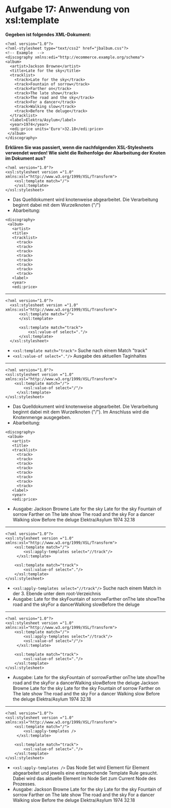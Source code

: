 # Aufgabe 17: Anwendung von xsl:template

**Gegeben ist folgendes XML-Dokument:**

```
<?xml version="1.0"?>
<?xml-stylesheet type="text/css2" href="jbalbum.css"?>
<!-- Example  -->
<discography xmlns:edi="http://ecommerce.example.org/schema">
<album>
  <artist>Jackson Browne</artist>
  <title>Late for the sky</title>
  <tracklist>
    <track>Late for the sky</track>
    <track>Fountain of sorrow</track>
    <track>Farther on</track>
    <track>The late show</track>
    <track>The road and the sky</track>
    <track>For a dancer</track>
    <track>Walking slow</track>
    <track>Before the deluge</track>
  </tracklist>
  <label>Elektra/Asylum</label>
  <year>1974</year>
  <edi:price units='Euro'>32.18</edi:price>
 </album>
</discography>
```
**Erklären Sie was passiert, wenn die nachfolgenden XSL-Stylesheets verwendet werden! Wie sieht die Reihenfolge der Abarbeitung der Knoten im Dokument aus?**

```
<?xml version="1.0"?>
<xsl:stylesheet version ="1.0" xmlns:xsl="http://www.w3.org/1999/XSL/Transform">
    <xsl:template match="/">
    </xsl:template>
</xsl:stylesheet>
```
 * Das Quelldokument wird knotenweise abgearbeitet. Die Verarbeitung beginnt dabei mit dem Wurzelknoten ("/")
 * Abarbeitung:
 ```
 <discography>
  <album>
    <artist>
    <title>
    <tracklist>
      <track>
      <track>
      <track>
      <track>
      <track>
      <track>
      <track>
      <track>
    <label>
    <year>
    <edi:price>
  ```
---

```
<?xml version="1.0"?>
  <xsl:stylesheet version ="1.0" xmlns:xsl="http://www.w3.org/1999/XSL/Transform">
      <xsl:template match="/">
      </xsl:template>

      <xsl:template match="track">
          <xsl:value-of select="."/>
      </xsl:template>
  </xsl:stylesheet>
```
* `<xsl:template match="track">` Suche nach einem Match "track"
* `<xsl:value-of select="."/>` Ausgabe des aktuellen Taginhaltes

---

```
<?xml version="1.0"?>
<xsl:stylesheet version ="1.0" xmlns:xsl="http://www.w3.org/1999/XSL/Transform">
    <xsl:template match="/">
        <xsl:value-of select="/"/>
     </xsl:template>
</xsl:stylesheet>
```
* Das Quelldokument wird knotenweise abgearbeitet. Die Verarbeitung beginnt dabei mit dem Wurzelknoten ("/"). Im Anschluss wird die Knotenmenge ausgegeben.
* Abarbeitung:
```
<discography>
 <album>
   <artist>
   <title>
   <tracklist>
     <track>
     <track>
     <track>
     <track>
     <track>
     <track>
     <track>
     <track>
   <label>
   <year>
   <edi:price>
 ```
* Ausgabe:
Jackson Browne Late for the sky Late for the sky Fountain of sorrow Farther on The late show The road and the sky For a dancer Walking slow Before the deluge Elektra/Asylum 1974 32.18

---
```
<?xml version="1.0"?>
<xsl:stylesheet version ="1.0" xmlns:xsl="http://www.w3.org/1999/XSL/Transform">
    <xsl:template match="/">
        <xsl:apply-templates select="//track"/>
     </xsl:template>

    <xsl:template match="track">
        <xsl:value-of select="."/>
    </xsl:template>
</xsl:stylesheet>
```
* `<xsl:apply-templates select="//track"/>` Suche nach einem Match in der 3. Ebende unter dem root-Verzeichnis
* Ausgabe:
Late for the skyFountain of sorrowFarther onThe late showThe road and the skyFor a dancerWalking slowBefore the deluge

---
```
<?xml version="1.0"?>
<xsl:stylesheet version ="1.0" xmlns:xsl="http://www.w3.org/1999/XSL/Transform">
    <xsl:template match="/">
        <xsl:apply-templates select="//track"/>
        <xsl:value-of select="/"/>
     </xsl:template>

    <xsl:template match="track">
        <xsl:value-of select="."/>
    </xsl:template>
</xsl:stylesheet>
```
* Ausgabe:
Late for the skyFountain of sorrowFarther onThe late showThe road and the skyFor a dancerWalking slowBefore the deluge Jackson Browne Late for the sky Late for the sky Fountain of sorrow Farther on The late show The road and the sky For a dancer Walking slow Before the deluge Elektra/Asylum 1974 32.18

---
```
<?xml version="1.0"?>
<xsl:stylesheet version ="1.0" xmlns:xsl="http://www.w3.org/1999/XSL/Transform">
    <xsl:template match="/">
        <xsl:apply-templates />
     </xsl:template>

    <xsl:template match="track">
        <xsl:value-of select="."/>
    </xsl:template>
</xsl:stylesheet>
```
* `<xsl:apply-templates />` Das Node Set wird Element für Element abgearbeitet und jeweils eine entsprechende Template Rule gesucht. Dabei wird das aktuelle Element im Node Set zum Current Node des Prozesses.
* Ausgabe:
Jackson Browne Late for the sky Late for the sky Fountain of sorrow Farther on The late show The road and the sky For a dancer Walking slow Before the deluge Elektra/Asylum 1974 32.18
